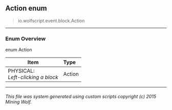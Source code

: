 ## Action __enum__

>io.wolfscript.event.block.Action

---

### Enum Overview

enum Action

Item | Type   
--- | :--- 
PHYSICAL: <br> _Left-clicking a block_ | Action



---



###### This file was system generated using custom scripts copyright (c) 2015 Mining Wolf.
	

